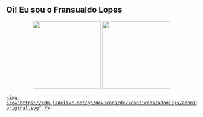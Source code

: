 ## Oi! Eu sou o Fransualdo Lopes
<div align="center">
  <a href="https://github.com/Fransualdo-Lopes ">
  <img height="180em" src="https://github-readme-stats.vercel.app/api?username=Fransualdo-Lopes&show_icons=true&theme=tokyonight&include_all_commits=true&count_private=true"/>
  <img height="180em" src="https://github-readme-stats.vercel.app/api/top-langs/?username=Fransualdo-Lopes&layout=compact&langs_count=7&theme=tokyonight"/>
</div>
<div>
    <link rel="stylesheet" href="https://cdn.jsdelivr.net/gh/devicons/devicon@v2.15.1/devicon.min.css">   
    <i class="devicon-adonisjs-original colori"></i> 
  
    <img src="https://cdn.jsdelivr.net/gh/devicons/devicon/icons/adonisjs/adonisjs-original.svg" />
          
</div>
